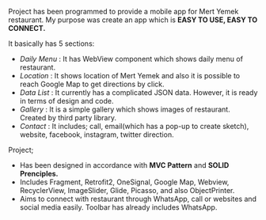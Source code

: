 Project has been programmed to provide a mobile app for Mert Yemek restaurant. 
My purpose was create an app which is **EASY TO USE, EASY TO CONNECT.**

It basically has 5 sections:
- *Daily Menu* : It has WebView component which shows daily menu of restaurant.
- *Location* : It shows location of Mert Yemek and also it is possible to reach Google Map to get directions by click.
- *Data List* : It currently has a complicated JSON data. However, it is ready in terms of design and code.
- *Gallery* : It is a simple gallery which shows images of restaurant. Created by third party library. 
- *Contact* : It includes; call, email(which has a pop-up to create sketch), website, facebook, instagram, twitter direction.

Project;
* Has been designed in accordance with **MVC Pattern** and **SOLID Prenciples.**
* Includes Fragment, Retrofit2, OneSignal, Google Map, Webview, RecyclerView, ImageSlider, Glide, Picasso, and also ObjectPrinter.
* Aims to connect with restaurant through WhatsApp, call or websites and social media easily. Toolbar has already includes WhatsApp.  

    
